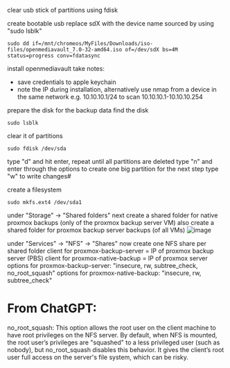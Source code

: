 clear usb stick of partitions using fdisk

create bootable usb
replace sdX with the device name sourced by using "sudo lsblk"

```sudo dd if=/mnt/chromeos/MyFiles/Downloads/iso-files/openmediavault_7.0-32-amd64.iso of=/dev/sdX bs=4M status=progress conv=fdatasync```


install openmediavault
take notes: 
- save credentials to apple keychain
- note the IP during installation, alternatively use nmap from a device in the same network e.g. 10.10.10.1/24 to scan 10.10.10.1-10.10.10.254

prepare the disk for the backup data
find the disk

```sudo lsblk```

clear it of partitions 

```sudo fdisk /dev/sda```

type "d" and hit enter, repeat until all partitions are deleted
type "n" and enter through the options to create one big partition for the next step
type "w" to write changes#

create a filesystem

```sudo mkfs.ext4 /dev/sda1```


under "Storage" -> "Shared folders"
next create a shared folder for native proxmox backups (only of the proxmox backup server VM)
also create a shared folder for proxmox backup server backups (of all VMs)
![image](https://github.com/user-attachments/assets/38c0423a-429d-4591-859a-a1c55c8674d8)


under "Services" -> "NFS" -> "Shares"
now create one NFS share per shared folder 
client for proxmox-backup-server = IP of proxmox backup server (PBS)
client for proxmox-native-backup = IP of proxmox server 
options for proxmox-backup-server: "insecure, rw, subtree_check, no_root_squash"
options for proxmox-native-backup: "insecure, rw, subtree_check"


# From ChatGPT: 
no_root_squash: This option allows the root user on the client machine to have root privileges on the NFS server. By default, when NFS is mounted, the root user’s privileges are "squashed" to a less privileged user (such as nobody), but no_root_squash disables this behavior. It gives the client’s root user full access on the server's file system, which can be risky.

